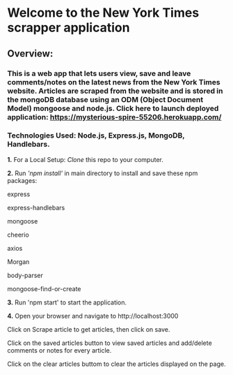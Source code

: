 # Welcome to the New York Times scrapper application 

## Overview:

### This is a web app that lets users view, save and leave comments/notes on the latest news from the New York Times website. Articles are scraped from the website and is stored in the mongoDB database using an ODM (Object Document Model) mongoose and node.js. Click here to launch deployed application: https://mysterious-spire-55206.herokuapp.com/

### **Technologies Used: Node.js, Express.js, MongoDB, Handlebars.**

**1.** For a Local Setup: *Clone* this repo to your computer.

**2.** Run *'npm install'* in main directory to install and save these npm packages:

express

express-handlebars

mongoose

cheerio

axios

Morgan

body-parser

mongoose-find-or-create

**3.** Run 'npm start' to start the application.

**4.** Open your browser and navigate to http://localhost:3000

Click on Scrape article to get articles, then click on save.

Click on the saved articles button to view saved articles and add/delete comments or notes for every article.

Click on the clear articles buttom to clear the articles displayed on the page. 
